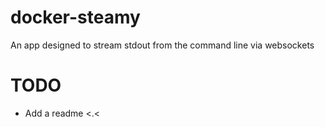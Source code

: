 # docker-steamy
An app designed to stream stdout from the command line via websockets
# TODO
- Add a readme <.<
